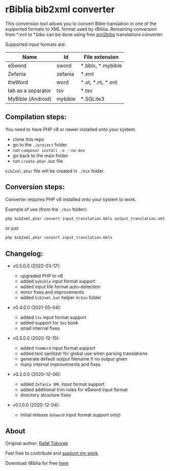 rBiblia bib2xml converter
=========================

This conversion tool allows you to convert Bible translation in one of the supported formats to XML format used by rBiblia. Remaining conversion from *.xml to *.bibx can be done using free [xml2bibx](https://github.com/rBiblia/xml2bibx) translations converter.

Supported input formats are:

Name               | Id      | File extension
-------------------|---------|---------------
eSword             | sword   | *.bblx, *.mybible
Zefania            | zefania | *.xml
theWord            | word    | *.ot, *.nt, *.ont
tab as a separator | tsv     | *.tsv
MyBible (Android)  | mybible | *.SQLite3 

Compilation steps:
-------------------

You need to have PHP v8 or newer installed onto your system.

- clone this repo
- go to the `./project` folder
- run `composer install -o --no-dev`
- go back to the main folder
- run `create-phar.bat` file

`bib2xml.phar` file will be created in `./bin` folder.

Conversion steps:
-----------------

Converter requires PHP v8 installed onto your system to work.

Example of use (from the `./bin` folder):

```cmd
php bib2xml.phar convert input_translation.bblx output_translation.xml sword
```

or just

```cmd
php bib2xml.phar convert input_translation.bblx
```

Changelog:
----------

* v0.5.0.0 (2022-03-17):
    - upgraded PHP to v8
    - added `mybible` input format support
    - added input file format auto-detection
    - minor fixes and improvements
    - added `bib2xml.bat` helper in `bin` folder

* v0.4.0.0 (2021-05-04):
    - added `tsv` input format support
	- added support for `3es` book
    - small internal fixes
    
* v0.3.0.0 (2020-12-15):
    - added `theWord` input format support
    - added text sanitizer for global use when parsing translations
    - generate default output filename if no output given
    - many internal improvements and fixes

* v0.2.0.0 (2020-12-06):
    - added `Zefania XML` input format support
    - added additional trim rules for eSword input format
    - directory structure fixes

* v0.1.0.0 (2020-12-04):
    - initial release (`eSword` input format support only)

About
-----

Original author: [Rafał Toborek](https://kontakt.toborek.info)

Feel free to contribute and [support my work](https://rbiblia.toborek.info/donation/).

Download rBiblia for free [here](https://rbiblia.toborek.info/en-US/).
